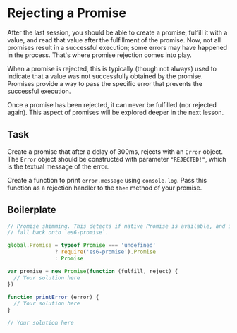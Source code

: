 # Rejecting a Promise

After the last session, you should be able to create a promise, fulfill it
with a value, and read that value after the fulfillment of the promise. Now,
not all promises result in a successful execution; some errors may have
happened in the process. That's where promise rejection comes into play.

When a promise is rejected, this is typically (though not always) used to
indicate that a value was not successfully obtained by the promise. Promises
provide a way to pass the specific error that prevents the successful
execution.

Once a promise has been rejected, it can never be fulfilled (nor rejected
again). This aspect of promises will be explored deeper in the next lesson.

## Task

Create a promise that after a delay of 300ms, rejects with an `Error` object.
The `Error` object should be constructed with parameter `"REJECTED!"`, which is
the textual message of the error.

Create a function to print `error.message` using `console.log`. Pass this
function as a rejection handler to the `then` method of your promise.

## Boilerplate

```js
// Promise shimming. This detects if native Promise is available, and if not
// fall back onto `es6-promise`.

global.Promise = typeof Promise === 'undefined'
               ? require('es6-promise').Promise
               : Promise

var promise = new Promise(function (fulfill, reject) {
  // Your solution here
})

function printError (error) {
  // Your solution here
}

// Your solution here
```
